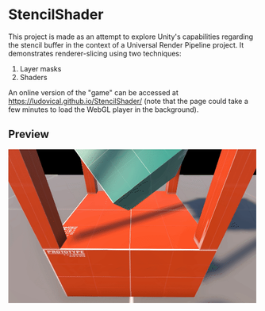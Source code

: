 # StencilShader
This project is made as an attempt to explore Unity's capabilities regarding the stencil buffer in the context of a Universal Render Pipeline project. It demonstrates renderer-slicing using two techniques:
1. Layer masks
2. Shaders

An online version of the "game" can be accessed at https://ludovical.github.io/StencilShader/
(note that the page could take a few minutes to load the WebGL player in the background).

## Preview
![Demo gif](https://github.com/LudovicAL/StencilShader/blob/main/Demo.gif?raw=true)
